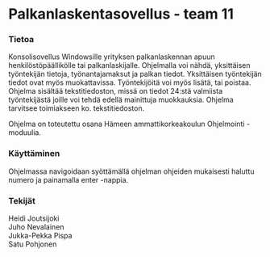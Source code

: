 # Palkanlaskentasovellus - team 11
### Tietoa
Konsolisovellus Windowsille yrityksen palkanlaskennan apuun henkilöstöpäällikölle tai palkanlaskijalle. 
Ohjelmalla voi nähdä, yksittäisen työntekijän tietoja, työnantajamaksut ja palkan tiedot. 
Yksittäisen työntekijän tiedot ovat myös muokattavissa. Työntekijöitä voi myös lisätä, tai poistaa.
Ohjelma sisältää tekstitiedoston, missä on tiedot 24:stä valmiista työntekijästä joille voi tehdä edellä mainittuja muokkauksia.
Ohjelma tarvitsee toimiakseen ko. tekstitiedoston.

Ohjelma on toteutettu osana Hämeen ammattikorkeakoulun Ohjelmointi -moduulia.

### Käyttäminen
Ohjelmassa navigoidaan syöttämällä ohjelman ohjeiden mukaisesti haluttu numero ja painamalla enter -nappia.

### Tekijät
Heidi Joutsijoki  
Juho Nevalainen  
Jukka-Pekka Pispa  
Satu Pohjonen  
